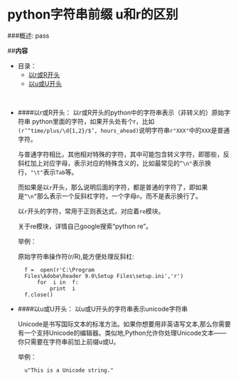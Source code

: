 # python字符串前缀 u和r的区别 

###概述:
pass

##**内容**

* 目录：
    * [以r或R开头](#user-content-以r或R开头)
    * [以u或U开头](#user-content-以u或U开头)

<br>


* ####以r或R开头：
	以r或R开头的python中的字符串表示（非转义的）原始字符串
    python里面的字符，如果开头处有个r，比如`(r’^time/plus/\d{1,2}/$’, hours_ahead)`说明字符串`r"XXX"`中的`XXX`是普通字符。

	与普通字符相比，其他相对特殊的字符，其中可能包含转义字符，即那些，反斜杠加上对应字母，表示对应的特殊含义的，比如最常见的`”\n"`表示换行，`"\t"`表示`Tab`等。

	而如果是以`r`开头，那么说明后面的字符，都是普通的字符了，即如果是`“\n”`那么表示一个反斜杠字符，一个字母`n`，而不是表示换行了。

	以`r`开头的字符，常用于正则表达式，对应着`re`模块。

	关于re模块，详情自己google搜索“python re”。

	举例：

	原始字符串操作符(r/R),能方便处理反斜杠:


		f =  open(r'C:\Program
		Files\Adobe\Reader 9.0\Setup Files\setup.ini','r')
			for  i in  f:
				print  i
		f.close()
			


* ####以u或U开头：
	以u或U开头的字符串表示unicode字符串

    Unicode是书写国际文本的标准方法。如果你想要用非英语写文本,那么你需要有一个支持Unicode的编辑器。类似地,Python允许你处理Unicode文本——你只需要在字符串前加上前缀u或U。

	举例：

		u"This is a Unicode string."



